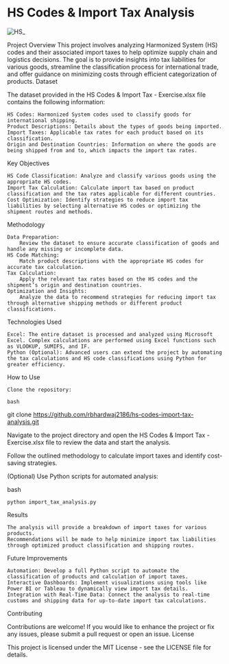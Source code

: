 # HS Codes & Import Tax Analysis
 
![HS_](https://github.com/user-attachments/assets/dfd05579-14ba-44a8-94eb-756062eeaa9b)


 
 Project Overview
 This project involves analyzing Harmonized System (HS) codes and their associated import taxes to help optimize supply chain and logistics decisions. The goal is to provide insights into tax liabilities for various goods, streamline the classification process for international trade, and offer guidance on minimizing costs through efficient categorization of products.
Dataset

The dataset provided in the HS Codes & Import Tax - Exercise.xlsx file contains the following information:

    HS Codes: Harmonized System codes used to classify goods for international shipping.
    Product Descriptions: Details about the types of goods being imported.
    Import Taxes: Applicable tax rates for each product based on its classification.
    Origin and Destination Countries: Information on where the goods are being shipped from and to, which impacts the import tax rates.

Key Objectives

    HS Code Classification: Analyze and classify various goods using the appropriate HS codes.
    Import Tax Calculation: Calculate import tax based on product classification and the tax rates applicable for different countries.
    Cost Optimization: Identify strategies to reduce import tax liabilities by selecting alternative HS codes or optimizing the shipment routes and methods.

Methodology

    Data Preparation:
        Review the dataset to ensure accurate classification of goods and handle any missing or incomplete data.
    HS Code Matching:
        Match product descriptions with the appropriate HS codes for accurate tax calculation.
    Tax Calculation:
        Apply the relevant tax rates based on the HS codes and the shipment’s origin and destination countries.
    Optimization and Insights:
        Analyze the data to recommend strategies for reducing import tax through alternative shipping methods or different product classifications.

Technologies Used

    Excel: The entire dataset is processed and analyzed using Microsoft Excel. Complex calculations are performed using Excel functions such as VLOOKUP, SUMIFS, and IF.
    Python (Optional): Advanced users can extend the project by automating the tax calculations and HS code classifications using Python for greater efficiency.

How to Use

    Clone the repository:

    bash

git clone https://github.com/rbhardwaj2186/hs-codes-import-tax-analysis.git

Navigate to the project directory and open the HS Codes & Import Tax - Exercise.xlsx file to review the data and start the analysis.

Follow the outlined methodology to calculate import taxes and identify cost-saving strategies.

(Optional) Use Python scripts for automated analysis:

bash

    python import_tax_analysis.py

Results

    The analysis will provide a breakdown of import taxes for various products.
    Recommendations will be made to help minimize import tax liabilities through optimized product classification and shipping routes.

Future Improvements

    Automation: Develop a full Python script to automate the classification of products and calculation of import taxes.
    Interactive Dashboards: Implement visualizations using tools like Power BI or Tableau to dynamically view import tax details.
    Integration with Real-Time Data: Connect the analysis to real-time customs and shipping data for up-to-date import tax calculations.

Contributing

Contributions are welcome! If you would like to enhance the project or fix any issues, please submit a pull request or open an issue.
License

This project is licensed under the MIT License - see the LICENSE file for details.
